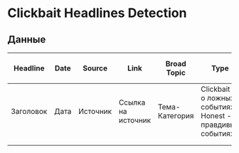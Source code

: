 # Clickbait Headlines Detection

## Данные
| Headline  | Date | Source   | Link               | Broad Topic    | Type                                                         | Manipulative Device     | Html-marked Headline | Summary        |
|-----------|------|----------|--------------------|----------------|--------------------------------------------------------------|-------------------------|----------------------|----------------|
| Заголовок | Дата | Источник | Ссылка на источник | Тема-Категория | Clickbait - о ложных событиях  Honest - о правдивых событиях | Тип механизма кликбейта | HTML-тег             | Саммари статьи |
|           |      |          |                    |                |                                                              |                         |                      |                |
|           |      |          |                    |                |                                                              |                         |                      |                |
